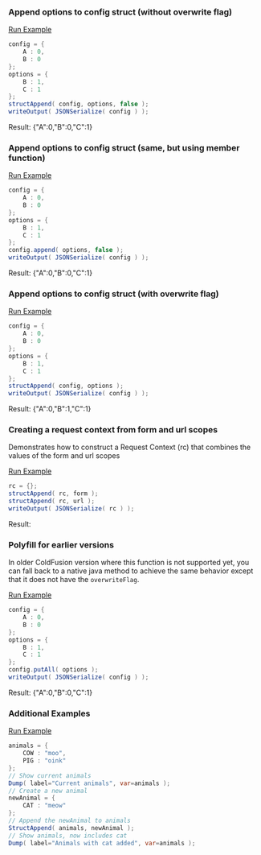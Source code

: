 ### Append options to config struct (without overwrite flag)



<a href="https://try.boxlang.io/?code=eJxLzs9Ly0xXsFWoVuDidFSwUjDQ4eJ0AtFctdZc%2BQUlmfl5xSBpiKghUNYZRINki0uKSpNLHAsKUvNSNBSSwSbpKED16CikJeYUpypoWnOVF2WWpPqXlhSUlmgoeAX7%2BwWnFmUm5mRWpcJ0KWiC1AEAiAUo9A%3D%3D" target="_blank">Run Example</a>

```java
config = { 
	A : 0,
	B : 0
};
options = {
	B : 1,
	C : 1
};
structAppend( config, options, false );
writeOutput( JSONSerialize( config ) );

```

Result: {"A":0,"B":0,"C":1}

### Append options to config struct (same, but using member function)



<a href="https://try.boxlang.io/?code=eJxLzs9Ly0xXsFWoVuDidFSwUjDQ4eJ0AtFctdZc%2BQUlmfl5xSBpiKghUNYZRINkk8F69RILClLzUjQUoIp1FNISc4pTFTStucqLMktS%2FUtLCkpLNBS8gv39glOLMhNzMqtSNRQgmhU0QeoAWzomUQ%3D%3D" target="_blank">Run Example</a>

```java
config = { 
	A : 0,
	B : 0
};
options = {
	B : 1,
	C : 1
};
config.append( options, false );
writeOutput( JSONSerialize( config ) );

```

Result: {"A":0,"B":0,"C":1}

### Append options to config struct (with overwrite flag)



<a href="https://try.boxlang.io/?code=eJxLzs9Ly0xXsFWoVuDidFSwUjDQ4eJ0AtFctdZc%2BQUlmfl5xSBpiKghUNYZRINki0uKSpNLHAsKUvNSNBSSwSbpKMD0aFpzlRdllqT6l5YUlJZoKHgF%2B%2FsFpxZlJuZkVqXClCtogtQBAGzxJp0%3D" target="_blank">Run Example</a>

```java
config = { 
	A : 0,
	B : 0
};
options = {
	B : 1,
	C : 1
};
structAppend( config, options );
writeOutput( JSONSerialize( config ) );

```

Result: {"A":0,"B":1,"C":1}

### Creating a request context from form and url scopes

Demonstrates how to construct a Request Context (rc) that combines the values of the form and url scopes

<a href="https://try.boxlang.io/?code=eJwrSlawVaiuteYqLikqTS5xLChIzUvRUChK1lFIyy%2FKVdDEJlNalAOSKC%2FKLEn1Ly0pKC3RUPAK9vcLTi3KTMzJrEoFKVPQBKkBABt3H1k%3D" target="_blank">Run Example</a>

```java
rc = {};
structAppend( rc, form );
structAppend( rc, url );
writeOutput( JSONSerialize( rc ) );

```

Result: 

### Polyfill for earlier versions

In older ColdFusion version where this function is not supported yet, you can fall back to a native java method to achieve the same behavior except that it does not have the `overwriteFlag`.

<a href="https://try.boxlang.io/?code=eJxLzs9Ly0xXsFWoVuDidFSwUjDQ4eJ0AtFctdZc%2BQUlmfl5xSBpiKghUNYZRINkk8F69QpKSxxzcjQUYIo1rbnKizJLUv1LS4BSGgpewf5%2BwalFmYk5mVWpGgoQXQqaIHUAUXgj9A%3D%3D" target="_blank">Run Example</a>

```java
config = { 
	A : 0,
	B : 0
};
options = {
	B : 1,
	C : 1
};
config.putAll( options );
writeOutput( JSONSerialize( config ) );

```

Result: {"A":0,"B":0,"C":1}

### Additional Examples

<a href="https://try.boxlang.io/?code=eJxlj80KwjAQhM%2FmKYacKhR6V3ooFcSTQgXPa7LQYpuUNLUH8d3tn1bxtrMz2XxDpqiobBDjAbFKjxdsICtrZShWp8N%2BULYwNymeWxFFyHLbQbXOsfGg6a3YtVUdoKQrl7FMf00Z4k4unhXW45XUMXkGwXA3B0U%2FJuM0oPQkyXkkYdu9%2F07qmo2GzxlL2NsPRuZdq%2FyUCt7b8Cu7Xiosbi8Ko8pWcwNF%2FrdMMmN3hc8HF6Q16%2F9OL2AAaSU%3D" target="_blank">Run Example</a>

```java
animals = { 
	COW : "moo",
	PIG : "oink"
};
// Show current animals
Dump( label="Current animals", var=animals );
// Create a new animal
newAnimal = {
	CAT : "meow"
};
// Append the newAnimal to animals
StructAppend( animals, newAnimal );
// Show animals, now includes cat
Dump( label="Animals with cat added", var=animals );

```


